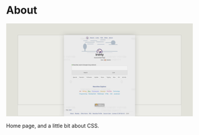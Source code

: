# About

![page with a light and dark theme and theme settings](/img/github-banner-settings.png) 

Home page, and a little bit about CSS.
